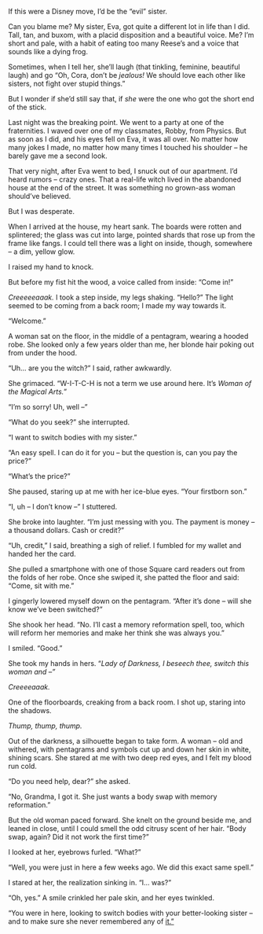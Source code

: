 If this were a Disney move, I’d be the “evil” sister.

Can you blame me? My sister, Eva, got quite a different lot in life than I did. Tall, tan, and buxom, with a placid disposition and a beautiful voice. Me? I’m short and pale, with a habit of eating too many Reese’s and a voice that sounds like a dying frog.

Sometimes, when I tell her, she’ll laugh (that tinkling, feminine, beautiful laugh) and go “Oh, Cora, don’t be *jealous!* We should love each other like sisters, not fight over stupid things.”

But I wonder if she’d still say that, if *she* were the one who got the short end of the stick.

Last night was the breaking point. We went to a party at one of the fraternities. I waved over one of my classmates, Robby, from Physics. But as soon as I did, and his eyes fell on Eva, it was all over. No matter how many jokes I made, no matter how many times I touched his shoulder – he barely gave me a second look.

That very night, after Eva went to bed, I snuck out of our apartment. I’d heard rumors – crazy ones. That a real-life witch lived in the abandoned house at the end of the street. It was something no grown-ass woman should’ve believed.

But I was desperate.

When I arrived at the house, my heart sank. The boards were rotten and splintered; the glass was cut into large, pointed shards that rose up from the frame like fangs. I could tell there was a light on inside, though, somewhere – a dim, yellow glow.

I raised my hand to knock.

But before my fist hit the wood, a voice called from inside: “Come in!”

*Creeeeeaaak.* I took a step inside, my legs shaking. “Hello?” The light seemed to be coming from a back room; I made my way towards it.

“Welcome.”

A woman sat on the floor, in the middle of a pentagram, wearing a hooded robe. She looked only a few years older than me, her blonde hair poking out from under the hood.

“Uh… are you the witch?” I said, rather awkwardly.

She grimaced. “W-I-T-C-H is not a term we use around here. It’s *Woman of the Magical Arts.*”

“I’m so sorry! Uh, well –”

“What do you seek?” she interrupted.

“I want to switch bodies with my sister.”

“An easy spell. I can do it for you – but the question is, can you pay the price?”

“What’s the price?”

She paused, staring up at me with her ice-blue eyes. “Your firstborn son.”

“I, uh – I don’t know –” I stuttered.

She broke into laughter. “I’m just messing with you. The payment is money – a thousand dollars. Cash or credit?”

“Uh, credit,” I said, breathing a sigh of relief. I fumbled for my wallet and handed her the card.

She pulled a smartphone with one of those Square card readers out from the folds of her robe. Once she swiped it, she patted the floor and said: “Come, sit with me.”

I gingerly lowered myself down on the pentagram. “After it’s done – will she know we’ve been switched?”

She shook her head. “No. I’ll cast a memory reformation spell, too, which will reform her memories and make her think she was always you.”

I smiled. “Good.”

She took my hands in hers. “*Lady of Darkness, I beseech thee, switch this woman and –”*

*Creeeeaaak.*

One of the floorboards, creaking from a back room. I shot up, staring into the shadows.

*Thump, thump, thump.*

Out of the darkness, a silhouette began to take form. A woman – old and withered, with pentagrams and symbols cut up and down her skin in white, shining scars. She stared at me with two deep red eyes, and I felt my blood run cold.

“Do you need help, dear?” she asked.

“No, Grandma, I got it. She just wants a body swap with memory reformation.”

But the old woman paced forward. She knelt on the ground beside me, and leaned in close, until I could smell the odd citrusy scent of her hair. “Body swap, again? Did it not work the first time?”

I looked at her, eyebrows furled. “What?”

“Well, you were just in here a few weeks ago. We did this exact same spell.”

I stared at her, the realization sinking in. “I… was?”

“Oh, yes.” A smile crinkled her pale skin, and her eyes twinkled.

“You were in here, looking to switch bodies with your better-looking sister – and to make sure she never remembered any of [it.”](http://www.blair-daniels.com)